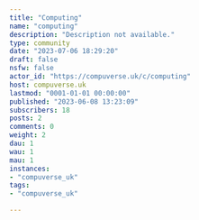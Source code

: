 ```yaml
---
title: "Computing" 
name: "computing"
description: "Description not available."
type: community
date: "2023-07-06 18:29:20"
draft: false
nsfw: false
actor_id: "https://compuverse.uk/c/computing"
host: compuverse.uk
lastmod: "0001-01-01 00:00:00"
published: "2023-06-08 13:23:09"
subscribers: 18
posts: 2
comments: 0
weight: 2
dau: 1
wau: 1
mau: 1
instances:
- "compuverse_uk"
tags: 
- "compuverse_uk"

---
```

